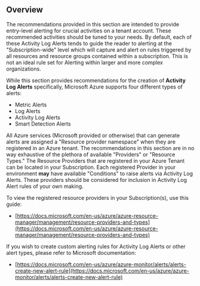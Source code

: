 ## Overview

The recommendations provided in this section are intended to provide entry-level alerting for crucial activities on a tenant account. These recommended activities should be tuned to your needs. By default, each of these Activity Log Alerts tends to guide the reader to alerting at the "Subscription-wide" level which will capture and alert on rules triggered by all resources and resource groups contained within a subscription. This is not an ideal rule set for Alerting within larger and more complex organizations.

While this section provides recommendations for the creation of **Activity Log Alerts** specifically, Microsoft Azure supports four different types of alerts:

- Metric Alerts
- Log Alerts
- Activity Log Alerts
- Smart Detection Alerts

All Azure services (Microsoft provided or otherwise) that can generate alerts are assigned a "Resource provider namespace" when they are registered in an Azure tenant. The recommendations in this section are in no way exhaustive of the plethora of available "Providers" or "Resource Types." The Resource Providers that are registered in your Azure Tenant can be located in your Subscription. Each registered Provider in your environment **may** have available "Conditions" to raise alerts via Activity Log Alerts. These providers should be considered for inclusion in Activity Log Alert rules of your own making.

To view the registered resource providers in your Subscription(s), use this guide:

- [https://docs.microsoft.com/en-us/azure/azure-resource-manager/management/resource-providers-and-types](https://docs.microsoft.com/en-us/azure/azure-resource-manager/management/resource-providers-and-types)

If you wish to create custom alerting rules for Activity Log Alerts or other alert types, please refer to Microsoft documentation:

- [https://docs.microsoft.com/en-us/azure/azure-monitor/alerts/alerts-create-new-alert-rule](https://docs.microsoft.com/en-us/azure/azure-monitor/alerts/alerts-create-new-alert-rule)